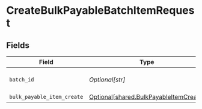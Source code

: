 # CreateBulkPayableBatchItemRequest


## Fields

| Field                                                                                      | Type                                                                                       | Required                                                                                   | Description                                                                                |
| ------------------------------------------------------------------------------------------ | ------------------------------------------------------------------------------------------ | ------------------------------------------------------------------------------------------ | ------------------------------------------------------------------------------------------ |
| `batch_id`                                                                                 | *Optional[str]*                                                                            | :heavy_check_mark:                                                                         | Unique identifier for a batch                                                              |
| `bulk_payable_item_create`                                                                 | [Optional[shared.BulkPayableItemCreate]](undefined/models/shared/bulkpayableitemcreate.md) | :heavy_minus_sign:                                                                         | N/A                                                                                        |